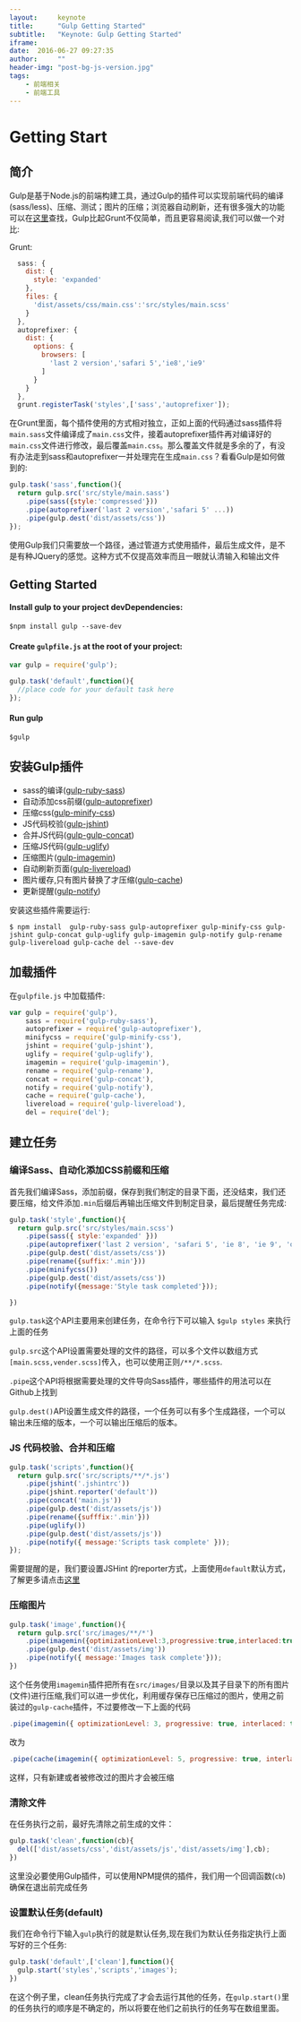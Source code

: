 ```yaml
---
layout:     keynote
title:      "Gulp Getting Started"
subtitle:   "Keynote: Gulp Getting Started"
iframe:     
date:  2016-06-27 09:27:35
author:     ""
header-img: "post-bg-js-version.jpg"
tags:
    - 前端相关
    - 前端工具
---
```

# Getting Start

## 简介

  Gulp是基于Node.js的前端构建工具，通过Gulp的插件可以实现前端代码的编译(sass/less)、压缩、测试；图片的压缩；浏览器自动刷新，还有很多强大的功能可以在[这里](http://gulpjs.com/plugins/)查找，Gulp比起Grunt不仅简单，而且更容易阅读,我们可以做一个对比:

  Grunt:
```javascript
  sass: {
    dist: {
      style: 'expanded'
    },
    files: {
      'dist/assets/css/main.css':'src/styles/main.scss'
    }
  },
  autoprefixer: {
    dist: {
      options: {
        browsers: [
          'last 2 version','safari 5','ie8','ie9'
        ]
      }
    }
  },
  grunt.registerTask('styles',['sass','autoprefixer']);

```

  在Grunt里面，每个插件使用的方式相对独立，正如上面的代码通过sass插件将`main.sass`文件编译成了`main.css`文件，接着autoprefixer插件再对编译好的`main.css`文件进行修改，最后覆盖`main.css`。那么覆盖文件就是多余的了，有没有办法走到sass和autoprefixer一并处理完在生成`main.css`？看看Gulp是如何做到的:

```javascript
gulp.task('sass',function(){
  return gulp.src('src/style/main.sass')
    .pipe(sass({style:'compressed'}))
    .pipe(autoprefixer('last 2 version','safari 5' ...))
    .pipe(gulp.dest('dist/assets/css'))
});
```
使用Gulp我们只需要放一个路径，通过管道方式使用插件，最后生成文件，是不是有种JQuery的感觉。这种方式不仅提高效率而且一眼就认清输入和输出文件

## Getting Started

#### Install gulp to your project devDependencies:

```shell
$npm install gulp --save-dev
```

#### Create `gulpfile.js` at the root of your project:

```javascript
var gulp = require('gulp');

gulp.task('default',function(){
  //place code for your default task here
});
```

#### Run gulp

```shell
$gulp
```

## 安装Gulp插件

  - sass的编译([gulp-ruby-sass](https://github.com/sindresorhus/gulp-ruby-sass))
  - 自动添加css前缀([gulp-autoprefixer](https://github.com/Metrime/gulp-autoprefixer))
  - 压缩css([gulp-minify-css](https://github.com/jonathanepollack/gulp-minify-css))
  - JS代码校验([gulp-jshint](https://github.com/spalger/gulp-jshint))
  - 合并JS代码([gulp-gulp-concat](https://github.com/contra/gulp-concat))
  - 压缩JS代码([gulp-uglify](https://github.com/terinjokes/gulp-uglify))
  - 压缩图片([gulp-imagemin](https://github.com/sindresorhus/gulp-imagemin))
  - 自动刷新页面([gulp-livereload](https://github.com/vohof/gulp-livereload))
  - 图片缓存,只有图片替换了才压缩([gulp-cache](https://github.com/jgable/gulp-cache))
  - 更新提醒([gulp-notify](https://github.com/mikaelbr/gulp-notify))

安装这些插件需要运行:

```shell
$ npm install  gulp-ruby-sass gulp-autoprefixer gulp-minify-css gulp-jshint gulp-concat gulp-uglify gulp-imagemin gulp-notify gulp-rename gulp-livereload gulp-cache del --save-dev

```

## 加载插件

在`gulpfile.js` 中加载插件:

```javascript
var gulp = require('gulp'),
    sass = require('gulp-ruby-sass'),
    autoprefixer = require('gulp-autoprefixer'),
    minifycss = require('gulp-minify-css'),
    jshint = require('gulp-jshint'),
    uglify = require('gulp-uglify'),
    imagemin = require('gulp-imagemin'),
    rename = require('gulp-rename'),
    concat = require('gulp-concat'),
    notify = require('gulp-notify'),
    cache = require('gulp-cache'),
    livereload = require('gulp-livereload'),
    del = require('del');
```

## 建立任务

### 编译Sass、自动化添加CSS前缀和压缩

首先我们编译Sass，添加前缀，保存到我们制定的目录下面，还没结束，我们还要压缩，给文件添加`.min`后缀后再输出压缩文件到制定目录，最后提醒任务完成:

```javascript
gulp.task('style',function(){
  return gulp.src('src/styles/main.scss')
    .pipe(sass({ style:'expanded' }))
    .pipe(autoprefixer('last 2 version', 'safari 5', 'ie 8', 'ie 9', 'opera 12.1', 'ios 6', 'android 4'))
    .pipe(gulp.dest('dist/assets/css'))
    .pipe(rename({suffix:'.min'}))
    .pipe(minifycss())
    .pipe(gulp.dest('dist/assets/css'))
    .pipe(notify({message:'Style task completed'}));

})
```

  `gulp.task`这个API主要用来创建任务，在命令行下可以输入 `$gulp styles` 来执行上面的任务

  `gulp.src`这个API设置需要处理的文件的路径，可以多个文件以数组方式`[main.scss,vender.scss]`传入，也可以使用正则`/**/*.scss`.

  `.pipe`这个API将根据需要处理的文件导向Sass插件，哪些插件的用法可以在Github上找到

  `gulp.dest()`API设置生成文件的路径，一个任务可以有多个生成路径，一个可以输出未压缩的版本，一个可以输出压缩后的版本。

### JS 代码校验、合并和压缩

```javascript
gulp.task('scripts',function(){
  return gulp.src('src/scripts/**/*.js')
    .pipe(jshint('.jshintrc'))
    .pipe(jshint.reporter('default'))
    .pipe(concat('main.js'))
    .pipe(gulp.dest('dist/assets/js'))
    .pipe(rename({sufffix:'.min'}))
    .pipe(uglify())
    .pipe(gulp.dest('dist/assets/js'))
    .pipe(notify({ message:'Scripts task complete' }));
});
```

需要提醒的是，我们要设置JSHint 的reporter方式，上面使用`default`默认方式，了解更多请点击[这里](http://jshint.com/docs/reporters/)

### 压缩图片

```javascript
gulp.task('image',function(){
  return gulp.src('src/images/**/*')
    .pipe(imagemin({optimizationLevel:3,progressive:true,interlaced:true}))
    .pipe(gulp.dest('dist/assets/img'))
    .pipe(notify({ message:'Images task complete'}));
})
```

这个任务使用`imagemin`插件把所有在`src/images/`目录以及其子目录下的所有图片(文件)进行压缩,我们可以进一步优化，利用缓存保存已压缩过的图片，使用之前装过的`gulp-cache`插件，不过要修改一下上面的代码

```javascript
.pipe(imagemin({ optimizationLevel: 3, progressive: true, interlaced: true }))
```
改为
```javascript
.pipe(cache(imagemin({ optimizationLevel: 5, progressive: true, interlaced: true })))
```

这样，只有新建或者被修改过的图片才会被压缩

### 清除文件

  在任务执行之前，最好先清除之前生成的文件：

  ```javascript
  gulp.task('clean',function(cb){
    del(['dist/assets/css','dist/assets/js','dist/assets/img'],cb);
  })
  ```

  这里没必要使用Gulp插件，可以使用NPM提供的插件，我们用一个回调函数(`cb`)确保在退出前完成任务

### 设置默认任务(default)

我们在命令行下输入`gulp`执行的就是默认任务,现在我们为默认任务指定执行上面写好的三个任务:

```javascript
gulp.task('default',['clean'],function(){
  gulp.start('styles','scripts','images');
})
```

在这个例子里，clean任务执行完成了才会去运行其他的任务，在`gulp.start()`里的任务执行的顺序是不确定的，所以将要在他们之前执行的任务写在数组里面。
